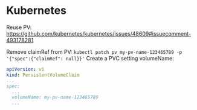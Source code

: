 # Kubernetes

Reuse PV: https://github.com/kubernetes/kubernetes/issues/48609#issuecomment-493178281

Remove claimRef from PV: `kubectl patch pv my-pv-name-123465789 -p '{"spec":{"claimRef": null}}'`
Create a PVC setting volumeName:
```yaml
apiVersion: v1
kind: PersistentVolumeClaim
...
spec:
  ...
  volumeName: my-pv-name-123465789
  ...
```
